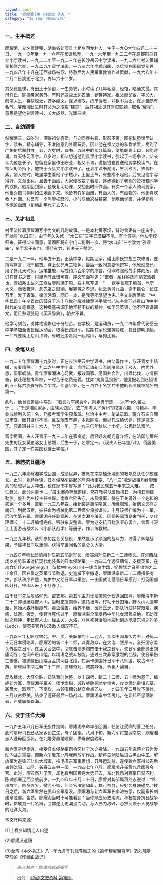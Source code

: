 ```yaml
---
layout: post
title: "廖耀湘传略（孙武臣 季夫）"
category: "10 Year Memorial"
---
```


### 一、生平概述

廖耀湘，又名廖建楚，湖南省新邵县土桥乡回龙村人。生于一九○六年四月二十三日，一九一○年至一九一六年在家读私塾，一九一六年至一九二二年在原邵阳县县立小学读书，一九二二年至一九二三年在长沙岳云中学读书，一九二六年考入黄辅军校第六期，一九二九年留学法国，一九三六年学成归国，以后投身国民党军界。一九四八年十月在辽西战场被俘，特赦后为人民军事教育作过贡献，一九六八年十二月二日病逝于北京，终年六十二岁。

其父德显悌，有田土十多亩，一生务农，小时读了几年私塾、经馆，略通文墨。其母肖氏，除操劳家务外，有时还做些土边农活，勤劳持家。祖父廖光宦，字义大，前清太生，喜读经史，好学能文，谋求进取，终不得志，以教书为业，在乡里颇有名气。鏖耀湘出生时其父为之取名“建楚”，后其祖父见其天资聪颖，取名“耀湘”，意思是望他刻苦读书，长大成器，光耀三湘。

### 二、自幼颖悟

然耀湘三、四岁时，深得祖父喜爱，与之同餐共寝，形影不离，图在私塾馆里认字、读书，精心辅导，不准随意到外面玩耍。因此他在祖父办的私垫馆里，受到了严格的启蒙教育。五、六岁时，四书、五经中的部分篇章，使能朗朗上口，且能背诵。每天练习写字。八岁时，祖父想送他到县里小学读书，引起了一场争论。父亲认为他是长子，想留在家里作田守业，祖父不肯，说借钱也要送他到学校读书。在祖父的坚持下，他终于去县立小学读书了。在县小读书期间，生活艰苦，衣著朴素。刚入校时，城里学生看他个子矮小，土里土气，有些瞧不起他。后来见他字写得好，文章出色，且善于画画，大家便改变了看法，逐步得到了老师的赞扬和同学的饮佩。假期回到家，他既复习功课，又抽出时间作画。有次一个客人骑马到家，他当众把马栩栩如生地画下来。他备有许多画册，有画人的，有画物的。他还喜欢教人作画。村里有一个叫廖松廷的，小时与他交往甚密，曾跟他学画，并保存有一本他的画册（到动乱年代才丢失）。

### 三、英才初显

村里流传着廖耀湘写字为文的几则故事。一是本村黄家坝，背时曾建有一座庙字，开始叫“水口庙”，由于年久失修，“水口庙”三字已模糊不清。有个假期，他从学校归来，征得父亲同意，请砌匠将庙宇门口粉刷一次，将“水口庙”三字改为“雅颂庙”，亲手写于庙门，遒劲有力，观者无不赞赏。

二是一九二一年，他年方十五，正读中学，假期回家，碰上廖氏宗族三次修谱，要撰写序言，冠于编首。族上父兄再三物色，最后一致同意要他撰写，他欣然应允。用了好几天时间，运笔推敲，写成约六百余字的序言。付印时照他的手体刻版，装订在谱书之首，村里尚有此谱可查。序文前面写道：“谱者，系详姓氏而清支派者也，谓祖系出生义王裔伯廖则远于周。在末尾写道：“……撰序言冠于编首，以示大义，而敦雍睦，念先祖之旧德，展锡类之孝思，犹云黄河九曲，源于昆仑：长江万里，发于青海，循流溯源，同归一本，是我等所厚望也夫。”序文最后落款：“中华民国十年辛酉古历葭月下浣十八世孙耀湘建楚沐手敬书。”从序言可以看出他中学时代的文笔根基。这种根基来源于他坚韧不拔的精神。如学习英语，他不但背诵课文，而且熟读强记《英汉辞典》，朝夕不辍。

他学习刻苦，对体格锻炼也十分刻苦。在学校，是运动员，一九二四年曾代表岳云中学参加全省田径运动会，取得长跑冠军。假期在家也坚持锻炼，每日黎明即起，一口气要爬上后山顶峰，有时还带着狗一起爬山，与狗比赛。

### 四、投笔从戎

一九二五年廖耀湘十九岁时，正在长沙岳云中学读书，由父母作主，与汪青女士结婚、夫妻情笃。一九二六年中学毕业，当时正值新旧军阀陷民众于水火，内忧外患，国事蜩塘，青年廖耀湘决心习武，报效国家。见国共合作，出师北伐，心情振奋，欲赴穗投考军校，一时苦于路费无着。犹如“病篇乱投医”，他竞报名到赵恒锡的五十标六旅教导队当学兵。年底毕业，在三百六十名学兵中他的各项成绩均名列第一。

此时，他曾在家信中写到：“若徒为军阀卖命，则非男所愿……决不作久留之计……。”于是潜回家乡，由族人资助，去广州考入了黄州军校第六期，习精兵。毕业成绩列入前十名，乃报考留学生预备班。张治中主考，笔试录取。蒋介石亲自面试审查，因其身材不高，且左眼皮有疤，本拟除名，但以其成绩优异，还是录取了。预备班共三十六人，学习一年，于一九三〇年秋以上士衔，公费赴法留学。

留学期间，夫人汪青于一九三二年在家病逝。后经好友胡光喜介绍，在法国与黄兴先生的侄女黄伯溶女士结婚，后生一子，名廖定一。（现夫人已年逾八旬，侨居美国，其子定一在美国获博士学位。）

### 五、驰骋抗日疆场

一九三六年廖耀湘学成回国，成绩优异，被派在南京桂永清部的教导总队任少校连长。此时，张杨兵谏，日本侵略军挑起的芦沟桥事变、“八一三”淞沪战事均给廖耀湘的思想以巨大冲击。他在家书中曾写道：“此为我民族五千年来之大难，……成仁赴义，此分内事也……”虽未奉命奔赴前线，然在教导队激励抗日，为抗日训练劲旅。旋升为中校主任参谋。南京仓猝失守，未及撤离，躲在下关郊外一个姓和的农家一个多月，直到一九三八年春，始化装逃离沦陷区，历经艰难，殆例文天样之南归。到武汉后，披任命为机械化第二百师少将参谋长。十月该师扩编为十一军，后改为第五军，廖耀湘升任副师长，在湖南湘乡编组。因师长邱清泉未到任，又代理师长。十二月编组完成，移驻东安整训。廖为这支抗日劲旅呕心沥血，曾著《浔江上游游击战术》、《小部队战术》等册子，作训练教材。

一九三九年秋，该师参加昆仑关战役，果然显示了顽强的战斗力，取得了辉煌战果，予侵华日军以重创，获得举世闻名的昆仑关大捷。

一九四○年师长邱清泉升任第五军副军长，廖端湘升任新二十二师师长。在滇西战场以劣势装备对抗现代化装备的日本侵略军。一九四二年远征缅甸，支援英军，在淡文伊(Taungdningyi)、苗拉林(myolalin)一线当敌中路，扼悍猛之日军攻势达二十余日。因右翼之英军节节败退，史迪威下令撤退，廖耀湘率新二十二师扭任掩护，部队秩序严整，掩护中又给日军以重创。一出国就让侵缅日军感到：打英国部队好打，中国人来了不好办了。

由于日军先后攻陷仰光、密支那，第五军主力无法按原计划退回国境，廖耀湘率新二十二师被迫越野人山。当时正值雨季，道路被淹，行动十分困难。野人山人迹罕至，原始大森林里瘴气、毒虫侵害，给养不继，医药匮乏，部队行进非常艰难，疾病、饥饿、疲乏，使官兵死伤过半。廖耀湘率全军发扬中华儿女艰苦卓绝、互助互励之精神，走出野人山，经孟关、大洛，八月初神话般地胜利到达印度东境之列多(Ledo)，使英美官兵以及敌人惊叹不已。

一九四三年初反攻缅北，中、英、美联军约十二万人，实以中国军队为主，对抗二十万日本侵略军。廖耀湘的新二十二师，以寡敌众，在大洛、腰邦卡，全歼固守孟关外围之日军，在孟关会战中，彻底击溃步炮四倍于我之日军，使日军全部退出胡康河谷；在间布班山隘，以精湛之战斗技能，通过三次非常激烈的会战，使日军伤亡惨重，被迫退出山隘及孟拱河谷北段，在索卡道围歼日军十八师团，攻占卡马英。廖耀湘率领之新二十二师，屡建奇功，威震殊俗，令世人刮目。

反攻缅北，大获全胜，部队暂时休整，以十四师、新二十二师、五十师为基干，编成新六军，廖耀湘任军长。挥戈南指，袭取战略要地史维古，攻克缅北重镇八莫，袭曼大，取西于，下南坎，占领滇缅公路交会点芒友。一九四五年二月攻下南杜，三月攻占乔美，结束了远征最后一场战斗。廖耀湘率中华男儿，在异邦严惩侵略者，声威震摄四海。

### 六、没于汪洋大海

一九四五年八月日军无条件投降。廖耀湘奉命率部回国，任芷江受降的警卫任务。此时廖母肖氏已从家乡到芷江，母子团聚。八月下旬，新六军将空运南京，廖耀湘派人送母回邵阳，在北塔旁置地建房，供母安度晚年。

新六军空运南京，接受日本侵略军司令冈村宁次之投降。一九四五年底蒋介石为发动内战之需要，调新六军赴东北与我解放军作战。葫芦岛登陆后进占黑山牛庄。解放军为避锋芒让出大城市，按毛泽东军事思想，开展运动战，遂使新六军得以先后占领沈阳、四平、长春及吉林一带。一九四七年八月，廖耀湘升任第九兵团司令官。此时，廖虽然升了官，却也看到国民党大势已去，东北我场对蒋军日渐不利。陈诚部署辽西会战前夕，一九四八年十月二十日，廖曾对其部属蒋继志说过：“锦州攻坚，凶多吉少，微为不智，但长官决定如此，其可奈何，只好舍身硬碰矣。”数日之后，新六军果然在黑山全军覆没。廖耀湘与新六军军长李涛被俘，仅副军长刘建章脱逃。当然，廖耀湘当时不可能看到：当你顺应历史潮流，积极投身抗日战争时，你成为一代名将，当你逆历史潮流而动，与人民为敌时，必然灭顶于人民战争的汪洋大海。

本文材料来源:

(1)土桥乡知情老人口述

(2)廖耀汉遗稿

(3)台湾《中外杂志》八一年九月号刊载蒋继志的《追怀穆耀湘将军》及刘建章、李珍的《印缅血战记》

> *录入校对：鱼珠前航道舵手*

> 出处：[《新邵文史资料 第1辑》](https://www.modernhistory.org.cn/#/Detailedreading?fileCode=0001_ts_30033202&treeId=165075519&contUrl=https%3A%2F%2Fkrwxk-prod.oss-cn-beijing.aliyuncs.com%2F0001_ts_30033202%2F0001_ts_30033202.json)
